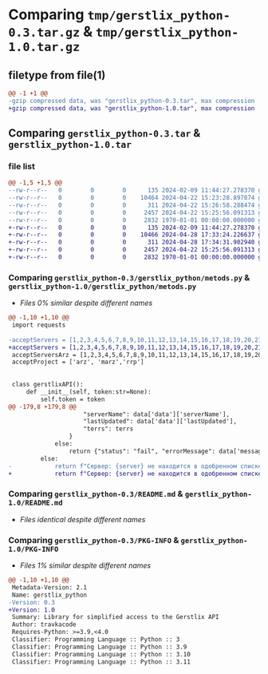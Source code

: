 # Comparing `tmp/gerstlix_python-0.3.tar.gz` & `tmp/gerstlix_python-1.0.tar.gz`

## filetype from file(1)

```diff
@@ -1 +1 @@
-gzip compressed data, was "gerstlix_python-0.3.tar", max compression
+gzip compressed data, was "gerstlix_python-1.0.tar", max compression
```

## Comparing `gerstlix_python-0.3.tar` & `gerstlix_python-1.0.tar`

### file list

```diff
@@ -1,5 +1,5 @@
--rw-r--r--   0        0        0      135 2024-02-09 11:44:27.278370 gerstlix_python-0.3/gerstlix_python/__init__.py
--rw-r--r--   0        0        0    10464 2024-04-22 15:23:28.897874 gerstlix_python-0.3/gerstlix_python/metods.py
--rw-r--r--   0        0        0      311 2024-04-22 15:26:58.288474 gerstlix_python-0.3/pyproject.toml
--rw-r--r--   0        0        0     2457 2024-04-22 15:25:56.091313 gerstlix_python-0.3/README.md
--rw-r--r--   0        0        0     2832 1970-01-01 00:00:00.000000 gerstlix_python-0.3/PKG-INFO
+-rw-r--r--   0        0        0      135 2024-02-09 11:44:27.278370 gerstlix_python-1.0/gerstlix_python/__init__.py
+-rw-r--r--   0        0        0    10466 2024-04-28 17:33:24.226637 gerstlix_python-1.0/gerstlix_python/metods.py
+-rw-r--r--   0        0        0      311 2024-04-28 17:34:31.902940 gerstlix_python-1.0/pyproject.toml
+-rw-r--r--   0        0        0     2457 2024-04-22 15:25:56.091313 gerstlix_python-1.0/README.md
+-rw-r--r--   0        0        0     2832 1970-01-01 00:00:00.000000 gerstlix_python-1.0/PKG-INFO
```

### Comparing `gerstlix_python-0.3/gerstlix_python/metods.py` & `gerstlix_python-1.0/gerstlix_python/metods.py`

 * *Files 0% similar despite different names*

```diff
@@ -1,10 +1,10 @@
 import requests
 
-acceptServers = [1,2,3,4,5,6,7,8,9,10,11,12,13,14,15,16,17,18,19,20,21,22,23,24,25,26,27,28,101,102,103,201,202,203,204,205,206]
+acceptServers = [1,2,3,4,5,6,7,8,9,10,11,12,13,14,15,16,17,18,19,20,21,22,23,24,25,26,27,28,101,102,103,201,202,203,204,205,206,207]
 acceptServersArz = [1,2,3,4,5,6,7,8,9,10,11,12,13,14,15,16,17,18,19,20,21,22,23,24,25,26,27,28]
 acceptProject = ['arz', 'marz','rrp']
 
 
 class gerstlixAPI():
     def __init__(self, token:str=None):
         self.token = token
@@ -179,8 +179,8 @@
                     "serverName": data['data']['serverName'],
                     "lastUpdated": data['data']['lastUpdated'],
                     "terrs": terrs
                 }
             else:
                 return {"status": "fail", "errorMessage": data['message']}
         else:
-            return f"Сервер: {server} не находится в одобренном списке"
+            return f"Сервер: {server} не находится в одобренном списке"
```

### Comparing `gerstlix_python-0.3/README.md` & `gerstlix_python-1.0/README.md`

 * *Files identical despite different names*

### Comparing `gerstlix_python-0.3/PKG-INFO` & `gerstlix_python-1.0/PKG-INFO`

 * *Files 1% similar despite different names*

```diff
@@ -1,10 +1,10 @@
 Metadata-Version: 2.1
 Name: gerstlix_python
-Version: 0.3
+Version: 1.0
 Summary: Library for simplified access to the Gerstlix API
 Author: travkacode
 Requires-Python: >=3.9,<4.0
 Classifier: Programming Language :: Python :: 3
 Classifier: Programming Language :: Python :: 3.9
 Classifier: Programming Language :: Python :: 3.10
 Classifier: Programming Language :: Python :: 3.11
```

